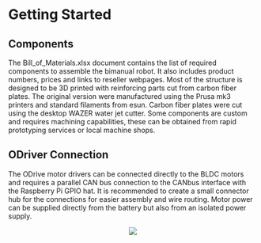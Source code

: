 # Getting Started

## Components
The Bill_of_Materials.xlsx document contains the list of required components to assemble the bimanual robot.
It also includes product numbers, prices and links to reseller webpages.
Most of the structure is designed to be 3D printed with reinforcing parts cut from carbon fiber plates. 
The original version were manufactured using the Prusa mk3 printers and standard filaments from esun. Carbon fiber plates were cut using the desktop WAZER water jet cutter.
Some components are custom and requires machining capabilities, these can be obtained from rapid prototyping services or local machine shops.

## ODriver Connection
The ODrive motor drivers can be connected directly to the BLDC motors and requires a parallel CAN bus connection to the CANbus interface with the Raspberry Pi GPIO hat.
It is recommended to create a small connector hub for the connections for easier assembly and wire routing.
Motor power can be supplied directly from the battery but also from an isolated power supply.

<p align="center">
  <img src = ../docs/connection_schematic.png>
</p>
